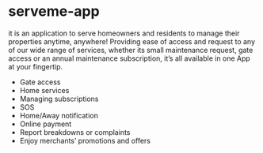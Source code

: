 # serveme-app
it is an application to serve homeowners and residents to manage their properties anytime, anywhere!
Providing ease of access and request to any of our wide range of services, whether its small maintenance request, gate access or an annual maintenance subscription, it’s all available in one App at your fingertip.
- Gate access
- Home services
- Managing subscriptions
- SOS
- Home/Away notification
- Online payment
- Report breakdowns or complaints
- Enjoy merchants’ promotions and offers
